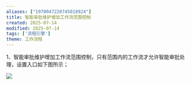 ```yaml
---
aliases: ["1970047220745018924"]
title: 智能审批维护增加工作流范围控制
created: 2025-07-14
modified: 2025-07-14
tags: ['流程引擎']
theme: 工作流程
---
```


1、智能审批维护增加工作流范围控制，只有范围内的工作流才允许智能审批处理，设置入口如下图所示；

![](https://myhelpdoc.oss-cn-heyuan.aliyuncs.com/mdimages/7b0ca5eb9fcc69f08c60824f2a38924d.jpg)

